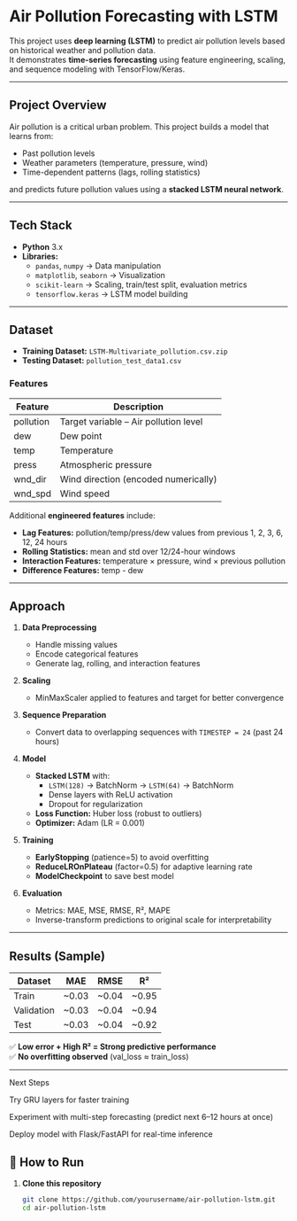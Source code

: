 #  Air Pollution Forecasting with LSTM

This project uses **deep learning (LSTM)** to predict air pollution levels based on historical weather and pollution data.  
It demonstrates **time-series forecasting** using feature engineering, scaling, and sequence modeling with TensorFlow/Keras.

---

##  Project Overview

Air pollution is a critical urban problem. This project builds a model that learns from:
- Past pollution levels
- Weather parameters (temperature, pressure, wind)
- Time-dependent patterns (lags, rolling statistics)

and predicts future pollution values using a **stacked LSTM neural network**.

---

## Tech Stack

- **Python** 3.x  
- **Libraries:**  
  - `pandas`, `numpy` → Data manipulation  
  - `matplotlib`, `seaborn` → Visualization  
  - `scikit-learn` → Scaling, train/test split, evaluation metrics  
  - `tensorflow.keras` → LSTM model building  

---

##  Dataset

- **Training Dataset:** `LSTM-Multivariate_pollution.csv.zip`  
- **Testing Dataset:** `pollution_test_data1.csv`  

### Features
| Feature | Description |
|--------|-------------|
| pollution | Target variable – Air pollution level |
| dew | Dew point |
| temp | Temperature |
| press | Atmospheric pressure |
| wnd_dir | Wind direction (encoded numerically) |
| wnd_spd | Wind speed |

Additional **engineered features** include:
- **Lag Features:** pollution/temp/press/dew values from previous 1, 2, 3, 6, 12, 24 hours  
- **Rolling Statistics:** mean and std over 12/24-hour windows  
- **Interaction Features:** temperature × pressure, wind × previous pollution  
- **Difference Features:** temp - dew  

---

##  Approach

1. **Data Preprocessing**
   - Handle missing values
   - Encode categorical features
   - Generate lag, rolling, and interaction features

2. **Scaling**
   - MinMaxScaler applied to features and target for better convergence

3. **Sequence Preparation**
   - Convert data to overlapping sequences with `TIMESTEP = 24` (past 24 hours)

4. **Model**
   - **Stacked LSTM** with:
     - `LSTM(128)` → BatchNorm → `LSTM(64)` → BatchNorm
     - Dense layers with ReLU activation
     - Dropout for regularization
   - **Loss Function:** Huber loss (robust to outliers)
   - **Optimizer:** Adam (LR = 0.001)

5. **Training**
   - **EarlyStopping** (patience=5) to avoid overfitting
   - **ReduceLROnPlateau** (factor=0.5) for adaptive learning rate
   - **ModelCheckpoint** to save best model

6. **Evaluation**
   - Metrics: MAE, MSE, RMSE, R², MAPE
   - Inverse-transform predictions to original scale for interpretability

---

##  Results (Sample)

| Dataset | MAE | RMSE | R² |
|--------|------|------|----|
| Train | ~0.03 | ~0.04 | ~0.95 |
| Validation | ~0.03 | ~0.04 | ~0.94 |
| Test | ~0.03 | ~0.04 | ~0.92 |

✅ **Low error + High R² = Strong predictive performance**  
✅ **No overfitting observed** (val_loss ≈ train_loss)

---
Next Steps

Try GRU layers for faster training

Experiment with multi-step forecasting (predict next 6–12 hours at once)

Deploy model with Flask/FastAPI for real-time inference

## 🚀 How to Run

1. **Clone this repository**  
   ```bash
   git clone https://github.com/yourusername/air-pollution-lstm.git
   cd air-pollution-lstm
